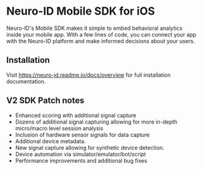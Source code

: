 # Neuro-ID Mobile SDK for iOS

Neuro-ID's Mobile SDK makes it simple to embed behavioral analytics inside your mobile app. With a few lines of code, you can connect your app with the Neuro-ID platform and make informed decisions about your users.

## Installation

Visit https://neuro-id.readme.io/docs/overview for full installation documentation.

## V2 SDK Patch notes

* Enhanced scoring with additional signal capture
* Dozens of additional signal capturing allowing for more in-depth micro/macro level session analysis
* Inclusion of hardware sensor signals for data capture
* Additional device metadata.
* New signal capture allowing for synthetic device detection.
* Device automation via simulator/emulator/bot/script
* Performance improvements and additional bug fixes
